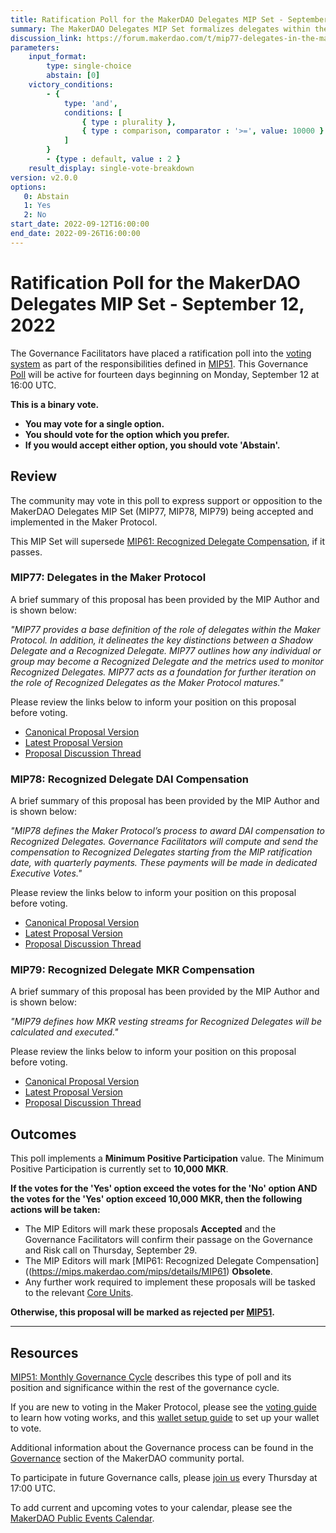 ```yaml
---
title: Ratification Poll for the MakerDAO Delegates MIP Set - September 12, 2022
summary: The MakerDAO Delegates MIP Set formalizes delegates within the MIP Framework and establishes how they are to be compensated.
discussion_link: https://forum.makerdao.com/t/mip77-delegates-in-the-maker-protocol/16905
parameters:
    input_format:
		type: single-choice
		abstain: [0]
    victory_conditions:
		- {
			type: 'and',
			conditions: [
				{ type : plurality },
				{ type : comparison, comparator : '>=', value: 10000 }
			]
		}
		- {type : default, value : 2 }
	result_display: single-vote-breakdown
version: v2.0.0
options:
   0: Abstain
   1: Yes
   2: No
start_date: 2022-09-12T16:00:00
end_date: 2022-09-26T16:00:00
---
```

# Ratification Poll for the MakerDAO Delegates MIP Set - September 12, 2022

The Governance Facilitators have placed a ratification poll into the [voting system](https://vote.makerdao.com/polling) as part of the responsibilities defined in [MIP51](https://mips.makerdao.com/mips/details/MIP51). This Governance [Poll](https://community-development.makerdao.com/en/learn/governance/on-chain-gov) will be active for fourteen days beginning on Monday, September 12 at 16:00 UTC.

**This is a binary vote.**
- **You may vote for a single option.**
- **You should vote for the option which you prefer.**
- **If you would accept either option, you should vote 'Abstain'.**

## Review

The community may vote in this poll to express support or opposition to the MakerDAO Delegates MIP Set (MIP77, MIP78, MIP79) being accepted and implemented in the Maker Protocol.

This MIP Set will supersede [MIP61: Recognized Delegate Compensation](https://mips.makerdao.com/mips/details/MIP61), if it passes.

### MIP77: Delegates in the Maker Protocol

A brief summary of this proposal has been provided by the MIP Author and is shown below:

*"MIP77 provides a base definition of the role of delegates within the Maker Protocol. In addition, it delineates the key distinctions between a Shadow Delegate and a Recognized Delegate. MIP77 outlines how any individual or group may become a Recognized Delegate and the metrics used to monitor Recognized Delegates. MIP77 acts as a foundation for further iteration on the role of Recognized Delegates as the Maker Protocol matures."*

Please review the links below to inform your position on this proposal before voting.
* [Canonical Proposal Version](https://github.com/makerdao/mips/blob/115e97a7abd977b192ff67c2a7b1da9663e88c77/MIP77/MIP77.md)
* [Latest Proposal Version](https://mips.makerdao.com/mips/details/MIP77)
* [Proposal Discussion Thread](https://forum.makerdao.com/t/mip77-delegates-in-the-maker-protocol/16905)

### MIP78: Recognized Delegate DAI Compensation

A brief summary of this proposal has been provided by the MIP Author and is shown below:

*"MIP78 defines the Maker Protocol’s process to award DAI compensation to Recognized Delegates. Governance Facilitators will compute and send the compensation to Recognized Delegates starting from the MIP ratification date, with quarterly payments. These payments will be made in dedicated Executive Votes."*

Please review the links below to inform your position on this proposal before voting.
* [Canonical Proposal Version](https://github.com/makerdao/mips/blob/115e97a7abd977b192ff67c2a7b1da9663e88c77/MIP78/MIP78.md)
* [Latest Proposal Version](https://mips.makerdao.com/mips/details/MIP78)
* [Proposal Discussion Thread](https://forum.makerdao.com/t/mip78-recognized-delegate-dai-compensation/16906)

### MIP79: Recognized Delegate MKR Compensation

A brief summary of this proposal has been provided by the MIP Author and is shown below:

*"MIP79 defines how MKR vesting streams for Recognized Delegates will be calculated and executed."*

Please review the links below to inform your position on this proposal before voting.
* [Canonical Proposal Version](https://github.com/makerdao/mips/blob/115e97a7abd977b192ff67c2a7b1da9663e88c77/MIP79/MIP79.md)
* [Latest Proposal Version](https://mips.makerdao.com/mips/details/MIP79)
* [Proposal Discussion Thread](https://forum.makerdao.com/t/mip79-recognized-delegate-mkr-compensation/16907)

## Outcomes

This poll implements a **Minimum Positive Participation** value. The Minimum Positive Participation is currently set to **10,000 MKR**.

**If the votes for the 'Yes' option exceed the votes for the 'No' option AND the votes for the 'Yes' option exceed 10,000 MKR, then the following actions will be taken:**
* The MIP Editors will mark these proposals **Accepted** and the Governance Facilitators will confirm their passage on the Governance and Risk call on Thursday, September 29.
* The MIP Editors will mark [MIP61: Recognized Delegate Compensation]((https://mips.makerdao.com/mips/details/MIP61) **Obsolete**.
* Any further work required to implement these proposals will be tasked to the relevant [Core Units](https://mips.makerdao.com/mips/details/MIP38#mip38c2-core-unit-state).

**Otherwise, this proposal will be marked as rejected per [MIP51](https://mips.makerdao.com/mips/details/MIP51#mip51c2-ratification-poll).**

---

## Resources

[MIP51: Monthly Governance Cycle](https://mips.makerdao.com/mips/details/MIP51) describes this type of poll and its position and significance within the rest of the governance cycle.

If you are new to voting in the Maker Protocol, please see the [voting guide](https://community-development.makerdao.com/en/learn/governance/how-voting-works/) to learn how voting works, and this [wallet setup guide](https://community-development.makerdao.com/en/learn/governance/voting-setup/) to set up your wallet to vote.

Additional information about the Governance process can be found in the [Governance](https://community-development.makerdao.com/en/learn/governance) section of the MakerDAO community portal.

To participate in future Governance calls, please [join us](https://github.com/makerdao/community/tree/master/governance/governance-and-risk-meetings) every Thursday at 17:00 UTC.

To add current and upcoming votes to your calendar, please see the [MakerDAO Public Events Calendar](https://calendar.google.com/calendar/embed?src=makerdao.com_3efhm2ghipksegl009ktniomdk%40group.calendar.google.com&ctz=UTC&mode=week&showCalendars=0&showPrint=0).

